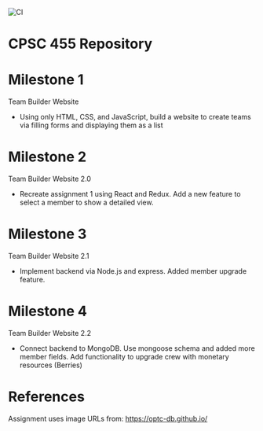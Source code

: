 ![CI](https://github.com/ubc-cpsc455-2024S/assignment-jacksonliiii/actions/workflows/ci.yml/badge.svg)

# CPSC 455 Repository

# Milestone 1

Team Builder Website
- Using only HTML, CSS, and JavaScript, build a website to create teams via 
filling forms and displaying them as a list

# Milestone 2

Team Builder Website 2.0
- Recreate assignment 1 using React and Redux. Add a new feature to select a member to show a detailed view.

# Milestone 3

Team Builder Website 2.1
- Implement backend via Node.js and express. Added member upgrade feature.

# Milestone 4

Team Builder Website 2.2
- Connect backend to MongoDB. Use mongoose schema and added more member fields. Add functionality to upgrade crew with monetary resources (Berries)

# References

Assignment uses image URLs from: https://optc-db.github.io/
